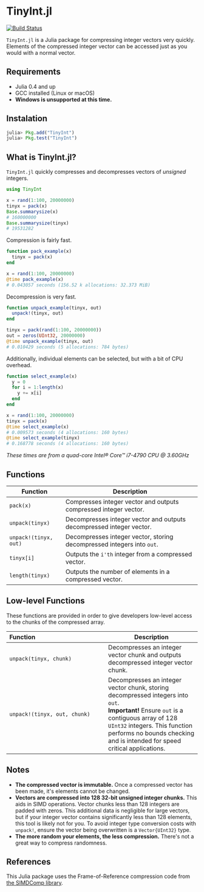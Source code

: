 # TinyInt.jl

[![Build Status](https://travis-ci.org/mcovalt/TinyInt.jl.svg?branch=master)](https://travis-ci.org/mcovalt/TinyInt.jl)

`TinyInt.jl` is a Julia package for compressing integer vectors very quickly. Elements of the compressed integer vector can be accessed just as you would with a normal vector.

## Requirements
* Julia 0.4 and up
* GCC installed (Linux or macOS)
* **Windows is unsupported at this time.**

## Instalation
```julia
julia> Pkg.add("TinyInt")
julia> Pkg.test("TinyInt")
```

## What is TinyInt.jl?
`TinyInt.jl` quickly compresses and decompresses vectors of *unsigned* integers.
```julia
using TinyInt

x = rand(1:100, 20000000)
tinyx = pack(x)
Base.summarysize(x)
# 160000000
Base.summarysize(tinyx)
# 19531282
```
Compression is fairly fast.
```julia
function pack_example(x)
  tinyx = pack(x)
end

x = rand(1:100, 20000000)
@time pack_example(x)
# 0.043057 seconds (156.52 k allocations: 32.373 MiB)
```
Decompression is very fast.
```julia
function unpack_example(tinyx, out)
  unpack!(tinyx, out)
end

tinyx = pack(rand(1:100, 20000000))
out = zeros(UInt32, 20000000)
@time unpack_example(tinyx, out)
# 0.010429 seconds (5 allocations: 784 bytes)
```
Additionally, individual elements can be selected, but with a bit of CPU overhead.
```julia
function select_example(x)
  y = 0
  for i = 1:length(x)
    y += x[i]
  end
end

x = rand(1:100, 20000000)
tinyx = pack(x)
@time select_example(x)
# 0.009573 seconds (4 allocations: 160 bytes)
@time select_example(tinyx)
# 0.168778 seconds (4 allocations: 160 bytes)
```
*These times are from a quad-core Intel® Core™ i7-4790 CPU @ 3.60GHz*

## Functions
Function              | Description
--------------------- | ------------
`pack(x)`             | Compresses integer vector and outputs compressed integer vector.
`unpack(tinyx)`       | Decompresses integer vector and outputs decompressed integer vector.
`unpack!(tinyx, out)` | Decompresses integer vector, storing decompressed integers into `out`.
`tinyx[i]`            | Outputs the `i'th` integer from a compressed vector.
`length(tinyx)`       | Outputs the number of elements in a compressed vector.

## Low-level Functions
These functions are provided in order to give developers low-level access to the chunks of the compressed array.

Function&nbsp;&nbsp;&nbsp;&nbsp;&nbsp;&nbsp;&nbsp;&nbsp;&nbsp;&nbsp;&nbsp;&nbsp;&nbsp;&nbsp;&nbsp;&nbsp;&nbsp;&nbsp;&nbsp;&nbsp;&nbsp;&nbsp;&nbsp;&nbsp;&nbsp;&nbsp;&nbsp;&nbsp;&nbsp;&nbsp;&nbsp;&nbsp;&nbsp;&nbsp;&nbsp;&nbsp;&nbsp;&nbsp;&nbsp;&nbsp;&nbsp; | Description
-------------------------------- | -----------
`unpack(tinyx, chunk)`           | Decompresses an integer vector chunk and outputs decompressed integer vector chunk.
`unpack!(tinyx, out, chunk)`     | Decompresses an integer vector chunk, storing decompressed integers into `out`. <br />**Important!** Ensure `out` is a contiguous array of 128 `UInt32` integers. This function performs no bounds checking and is intended for speed critical applications.

## Notes
* **The compressed vector is immutable.** Once a compressed vector has been made, it's elements cannot be changed.
* **Vectors are compressed into 128 32-bit unsigned integer chunks.** This aids in SIMD operations. Vector chunks less than 128 integers are padded with zeros. This additional data is negligible for large vectors, but if your integer vector contains significantly less than 128 elements, this tool is likely not for you. To avoid integer type conversion costs with `unpack!`, ensure the vector being overwritten is a `Vector{UInt32}` type.
* **The more random your elements, the less compression.** There's not a great way to compress randomness.

## References
This Julia package uses the Frame-of-Reference compression code from [the SIMDComp library](https://github.com/lemire/simdcomp).
